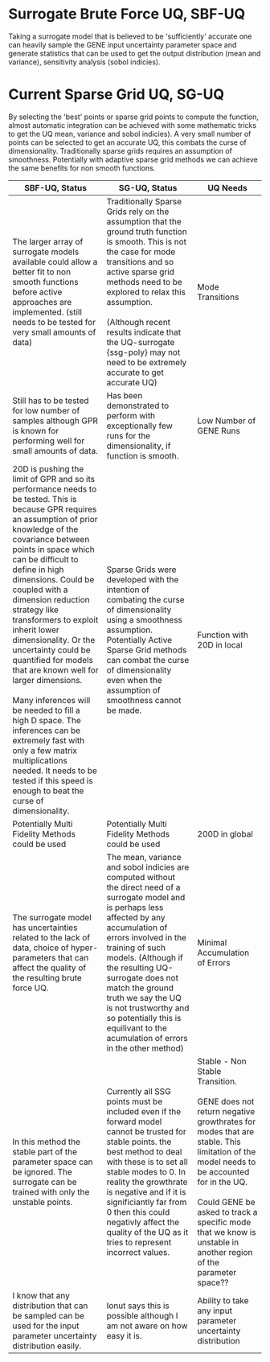 # Surrogate Brute Force UQ, SBF-UQ

Taking a surrogate model that is believed to be 'sufficiently' accurate one can heavily sample the GENE input uncertainty parameter space and generate statistics that can be used to get the output distribution (mean and variance), sensitivity analysis (sobol indicies). 

# Current Sparse Grid UQ, SG-UQ

By selecting the 'best' points or sparse grid points to compute the function, almost automatic integration can be achieved with some mathematic tricks to get the UQ mean, variance and sobol indicies). A very small number of points can be selected to get an accurate UQ, this combats the curse of dimensionality. Traditionally sparse grids requires an assumption of smoothness. Potentially with adaptive sparse grid methods we can achieve the same benefits for non smooth functions.

| SBF-UQ, Status                                                                                                                                                                                                                                                                                                                                                                                                                                                                                                                                                                                                                                                                            | SG-UQ, Status                                                                                                                                                                                                                                                                                                                                                                                        | UQ Needs                                                                                                                                                                                                                                                                                               |
| ----------------------------------------------------------------------------------------------------------------------------------------------------------------------------------------------------------------------------------------------------------------------------------------------------------------------------------------------------------------------------------------------------------------------------------------------------------------------------------------------------------------------------------------------------------------------------------------------------------------------------------------------------------------------------------------- | ---------------------------------------------------------------------------------------------------------------------------------------------------------------------------------------------------------------------------------------------------------------------------------------------------------------------------------------------------------------------------------------------------- | ------------------------------------------------------------------------------------------------------------------------------------------------------------------------------------------------------------------------------------------------------------------------------------------------------ |
| The larger array of surrogate models available could allow a better fit to non smooth functions before active approaches are implemented. (still needs to be tested for very small amounts of data)                                                                                                                                                                                                                                                                                                                                                                                                                                                                                       | Traditionally Sparse Grids rely on the assumption that the ground truth function is smooth. This is not the case for mode transitions and so active sparse grid methods need to be explored to relax this assumption.<br><br>(Although recent results indicate that the UQ-surrogate {ssg-poly} may not need to be extremely accurate to get accurate UQ)                                            | Mode Transitions<br>                                                                                                                                                                                                                                                                                   |
| Still has to be tested for low number of samples although GPR is known for performing well for small amounts of data.                                                                                                                                                                                                                                                                                                                                                                                                                                                                                                                                                                     | Has been demonstrated to perform with exceptionally few runs for the dimensionality, if function is smooth.                                                                                                                                                                                                                                                                                          | Low Number of GENE Runs                                                                                                                                                                                                                                                                                |
| 20D is pushing the limit of GPR and so its performance needs to be tested. This is because GPR requires an assumption of prior knowledge of the covariance between points in space which can be difficult to define in high dimensions. Could be coupled with a dimension reduction strategy like transformers to exploit inherit lower dimensionality. Or the uncertainty could be quantified for models that are known well for larger dimensions.<br><br>Many inferences will be needed to fill a high D space. The inferences can be extremely fast with only a few matrix multiplications needed. It needs to be tested if this speed is enough to beat the curse of dimensionality. | Sparse Grids were developed with the intention of combating the curse of dimensionality using a smoothness assumption. Potentially Active Sparse Grid methods can combat the curse of dimensionality even when the assumption of smoothness cannot be made.                                                                                                                                          | Function with 20D in local                                                                                                                                                                                                                                                                             |
| Potentially Multi Fidelity Methods could be used                                                                                                                                                                                                                                                                                                                                                                                                                                                                                                                                                                                                                                          | Potentially Multi Fidelity Methods could be used                                                                                                                                                                                                                                                                                                                                                     | 200D in global                                                                                                                                                                                                                                                                                         |
| The surrogate model has uncertainties related to the lack of data, choice of hyper-parameters that can affect the quality of the resulting brute force UQ.                                                                                                                                                                                                                                                                                                                                                                                                                                                                                                                                | The mean, variance and sobol indicies are computed without the direct need of a surrogate model and is perhaps less affected by any accumulation of errors involved in the training of such models. (Although if the resulting UQ-surrogate does not match the ground truth we say the UQ is not trustworthy and so potentially this is equilivant to the acumulation of errors in the other method) | Minimal Accumulation of Errors                                                                                                                                                                                                                                                                         |
| In this method the stable part of the parameter space can be ignored. The surrogate can be trained with only the unstable points.                                                                                                                                                                                                                                                                                                                                                                                                                                                                                                                                                         | Currently all SSG points must be included even if the forward model cannot be trusted for stable points. the best method to deal with these is to set all stable modes to 0. In reality the growthrate is negative and if it is significiantly far from 0 then this could negativly affect the quality of the UQ as it tries to represent incorrect values.                                          | Stable - Non Stable Transition.<br><br>GENE does not return negative growthrates for modes that are stable. This limitation of the model needs to be accounted for in the UQ. <br><br>Could GENE be asked to track a specific mode that we know is unstable in another region of the parameter space?? |
| I know that any distribution that can be sampled can be used for the input parameter uncertainty distribution easily.                                                                                                                                                                                                                                                                                                                                                                                                                                                                                                                                                                     | Ionut says this is possible although I am not aware on how easy it is.                                                                                                                                                                                                                                                                                                                               | Ability to take any input parameter uncertainty distribution                                                                                                                                                                                                                                           |



